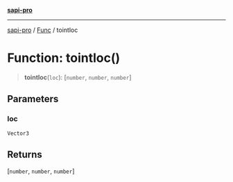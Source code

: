 [**sapi-pro**](../../../README.md)

***

[sapi-pro](../../../globals.md) / [Func](../README.md) / tointloc

# Function: tointloc()

> **tointloc**(`loc`): \[`number`, `number`, `number`\]

## Parameters

### loc

`Vector3`

## Returns

\[`number`, `number`, `number`\]
